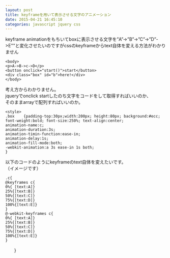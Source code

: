 ```yaml
---
layout: post
title: keyframeを用いて表示させる文字のアニメーション
date: 2015-04-21 16:45:10
categories: javascript jquery css
---
```

<p>keyframe animationをもちいてboxに表示させる文字を”A”→”B”→”C”→”D”->E""と変化させたいのですがcssのkeyframeからtext自体を変える方法がわかりません</p>

<pre><code>&lt;body&gt;
&lt;p&gt;A-&gt;B-&gt;c-&gt;D&lt;/p&gt;
&lt;button onclick="start()"&gt;start&lt;/button&gt;
&lt;div class="box" id="b"&gt;here!&lt;/div&gt;
&lt;/body&gt;
</code></pre>

<p>考え方からわかりません。<br>
jqueryでonclick startしたのち文字をコードをして取得すればいいのか、<br>
そのままarrayで配列すればいいのか。</p>

<pre><code>&lt;style&gt;
.box    {padding-top:30px;width:200px; height:80px; background:#ecc; font-weight:bold; font-size:250%; text-align:center;
animation-name:c;
animation-duration:3s;
animation-timin-function:ease-in;
animation-delay:1s;
animation-fill-mode:both;
-webkit-animation:a 3s ease-in 1s both;
}
</code></pre>

<p>以下のコードのようにkeyframeのtext自体を変えたいです。<br>
（イメージです）</p>

<pre><code>.c{
@keyframes c{
0%{ [text:A]}
25%{[text:B]}
50%{[text:C]}
75%{[text:D]}
100%{[text:E]}
}
@-webkit-keyframes c{
0%{ [text:A]}
25%{[text:B]}
50%{[text:C]}
75%{[text:D]}
100%{[text:E]}
}   
</code></pre>

<p>　　}<br>
　　</p>
